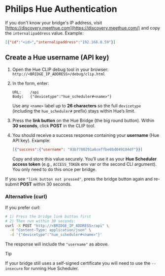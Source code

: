 # Philips Hue Authentication

If you don't know your bridge's IP address, visit [https://discovery.meethue.com](https://discovery.meethue.com/) and copy the `internalipaddress` value. Example:

```json
[{"id":"<id>","internalipaddress":"192.168.0.59"}]
```

## Create a Hue username (API key)

1. Open the Hue CLIP debug tool in your browser: `http://<BRIDGE_IP_ADDRESS>/debug/clip.html`

2. In the form, enter:
    ```text
    URL:	/api
    Body:	{"devicetype":"hue_scheduler#<name>"}
    ```
   Use any `<name>` label up to **26 characters** so the full `devicetype` (including the `hue_scheduler#` prefix) stays within Hue’s limit.

3. Press the **link button** on the Hue Bridge (the big round button). Within **30 seconds**, click **POST** in the CLIP tool.
4. You should receive a success response containing your **username** (Hue API key). Example:
    
    ```json
    [{"success":{"username": "83b7780291a6ceffbe0bd049104df"}}]
    ```
    
    Copy and store this value securely. You’ll use it as your **Hue Scheduler access token** (e.g., `ACCESS_TOKEN` env var or the second CLI argument). You only need to do this once per bridge.

If you see `"link button not pressed"`, press the bridge button again and re-submit **POST** within 30 seconds.

### Alternative (curl)

If you prefer curl:

```bash
# 1) Press the bridge link button first
# 2) Then run within 30 seconds:
curl -X POST "http://<BRIDGE_IP_ADDRESS>/api" \
  -H "Content-Type: application/json" \
  -d '{"devicetype":"hue_scheduler#<name>"}'
```

The response will include the `"username"` as above.

> [!TIP]
> If your bridge still uses a self-signed certificate you will need to use the `--insecure` for running Hue Scheduler.
